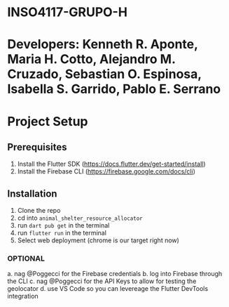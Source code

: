 # INSO4117-GRUPO-H

# Developers: Kenneth R. Aponte, Maria H. Cotto, Alejandro M. Cruzado, Sebastian O. Espinosa, Isabella S. Garrido, Pablo E. Serrano


# Project Setup

## Prerequisites
1. Install the Flutter SDK (https://docs.flutter.dev/get-started/install)
2. Install the Firebase CLI (https://firebase.google.com/docs/cli)

## Installation
1. Clone the repo
2. cd into `animal_shelter_resource_allocator`
3. run `dart pub get` in the terminal
4. run `flutter run` in the terminal
5. Select web deployment (chrome is our target right now)
### OPTIONAL
a. nag @Poggecci for the Firebase credentials
b. log into Firebase through the CLI
c. nag @Poggecci for the API Keys to allow for testing the geolocator
d. use VS Code so you can levereage the Flutter DevTools integration
